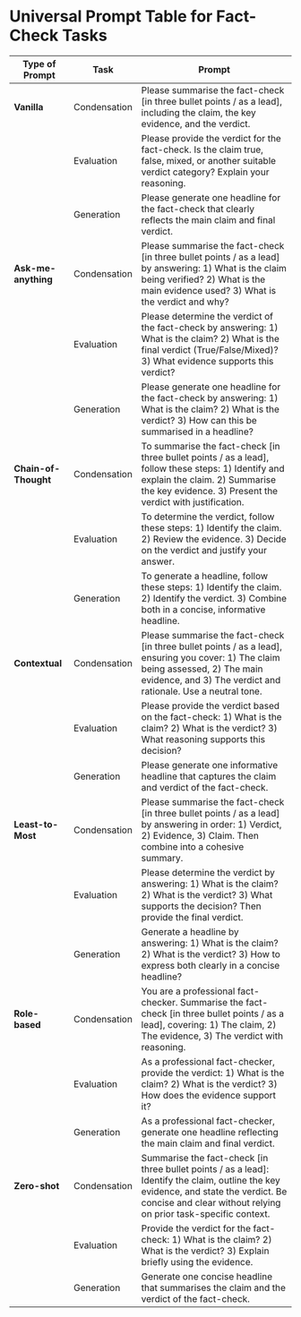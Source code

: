 
# Universal Prompt Table for Fact-Check Tasks

| **Type of Prompt** | **Task**       | **Prompt** |
|--------------------|----------------|------------|
| **Vanilla**         | Condensation   | Please summarise the fact-check [in three bullet points / as a lead], including the claim, the key evidence, and the verdict. |
|                    | Evaluation     | Please provide the verdict for the fact-check. Is the claim true, false, mixed, or another suitable verdict category? Explain your reasoning. |
|                    | Generation     | Please generate one headline for the fact-check that clearly reflects the main claim and final verdict. |
| **Ask-me-anything**| Condensation   | Please summarise the fact-check [in three bullet points / as a lead] by answering: 1) What is the claim being verified? 2) What is the main evidence used? 3) What is the verdict and why? |
|                    | Evaluation     | Please determine the verdict of the fact-check by answering: 1) What is the claim? 2) What is the final verdict (True/False/Mixed)? 3) What evidence supports this verdict? |
|                    | Generation     | Please generate one headline for the fact-check by answering: 1) What is the claim? 2) What is the verdict? 3) How can this be summarised in a headline? |
| **Chain-of-Thought**| Condensation  | To summarise the fact-check [in three bullet points / as a lead], follow these steps: 1) Identify and explain the claim. 2) Summarise the key evidence. 3) Present the verdict with justification. |
|                    | Evaluation     | To determine the verdict, follow these steps: 1) Identify the claim. 2) Review the evidence. 3) Decide on the verdict and justify your answer. |
|                    | Generation     | To generate a headline, follow these steps: 1) Identify the claim. 2) Identify the verdict. 3) Combine both in a concise, informative headline. |
| **Contextual**      | Condensation   | Please summarise the fact-check [in three bullet points / as a lead], ensuring you cover: 1) The claim being assessed, 2) The main evidence, and 3) The verdict and rationale. Use a neutral tone. |
|                    | Evaluation     | Please provide the verdict based on the fact-check: 1) What is the claim? 2) What is the verdict? 3) What reasoning supports this decision? |
|                    | Generation     | Please generate one informative headline that captures the claim and verdict of the fact-check. |
| **Least-to-Most**   | Condensation   | Please summarise the fact-check [in three bullet points / as a lead] by answering in order: 1) Verdict, 2) Evidence, 3) Claim. Then combine into a cohesive summary. |
|                    | Evaluation     | Please determine the verdict by answering: 1) What is the claim? 2) What is the verdict? 3) What supports the decision? Then provide the final verdict. |
|                    | Generation     | Generate a headline by answering: 1) What is the claim? 2) What is the verdict? 3) How to express both clearly in a concise headline? |
| **Role-based**      | Condensation   | You are a professional fact-checker. Summarise the fact-check [in three bullet points / as a lead], covering: 1) The claim, 2) The evidence, 3) The verdict with reasoning. |
|                    | Evaluation     | As a professional fact-checker, provide the verdict: 1) What is the claim? 2) What is the verdict? 3) How does the evidence support it? |
|                    | Generation     | As a professional fact-checker, generate one headline reflecting the main claim and final verdict. |
| **Zero-shot**       | Condensation   | Summarise the fact-check [in three bullet points / as a lead]: Identify the claim, outline the key evidence, and state the verdict. Be concise and clear without relying on prior task-specific context. |
|                    | Evaluation     | Provide the verdict for the fact-check: 1) What is the claim? 2) What is the verdict? 3) Explain briefly using the evidence. |
|                    | Generation     | Generate one concise headline that summarises the claim and the verdict of the fact-check. |
